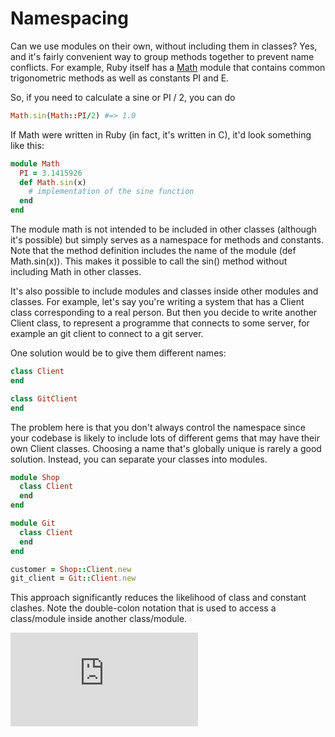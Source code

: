 # Namespacing

Can we use modules on their own, without including them in classes? Yes, and it's fairly convenient way to group methods together to prevent name conflicts. For example, Ruby itself has a [Math](http://www.ruby-doc.org/core-2.0.0/Math.html) module that contains common trigonometric methods as well as constants PI and E. 

So, if you need to calculate a sine or PI / 2, you can do

````ruby
Math.sin(Math::PI/2) #=> 1.0
````

If Math were written in Ruby (in fact, it's written in C), it'd look something like this:

````ruby
module Math
  PI = 3.1415926
  def Math.sin(x)
    # implementation of the sine function
  end
end
````

The module math is not intended to be included in other classes (although it's possible) but simply serves as a namespace for methods and constants. Note that the method definition includes the name of the module (def Math.sin(x)). This makes it possible to call the sin() method without including Math in other classes.

It's also possible to include modules and classes inside other modules and classes. For example, let's say you're writing a system that has a Client class corresponding to a real person. But then you decide to write another Client class, to represent a programme that connects to some server, for example an git client to connect to a git server.

One solution would be to give them different names:

````ruby
class Client
end

class GitClient
end
````

The problem here is that you don't always control the namespace since your codebase is likely to include lots of different gems that may have their own Client classes. Choosing a name that's globally unique is rarely a good solution. Instead, you can separate your classes into modules.

````ruby
module Shop
  class Client
  end
end

module Git
  class Client
  end  
end

customer = Shop::Client.new
git_client = Git::Client.new
````

This approach significantly reduces the likelihood of class and constant clashes. Note the double-colon notation that is used to access a class/module inside another class/module.

![Tracking pixel](https://githubanalytics.herokuapp.com/course/pills/namespacing.md)
